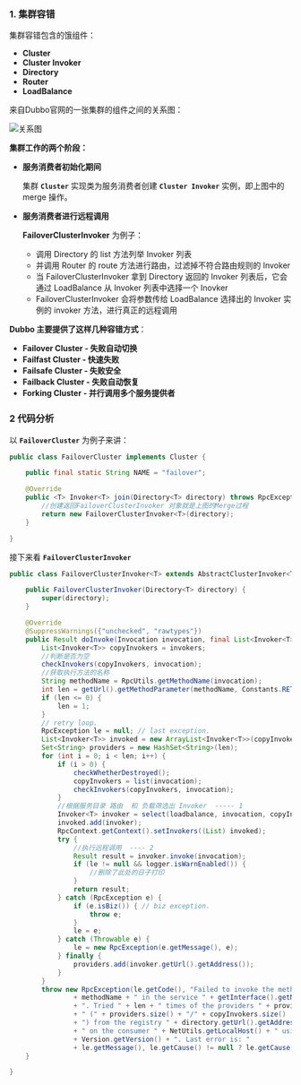### 1. 集群容错

集群容错包含的饿组件：

- **Cluster**
- **Cluster Invoker**
- **Directory**
- **Router**
- **LoadBalance**

来自Dubbo官网的一张集群的组件之间的关系图：

![关系图](http://dubbo.incubator.apache.org/docs/zh-cn/source_code_guide/sources/images/cluster.jpg)

**集群工作的两个阶段：**

- **服务消费者初始化期间**

  集群 **`Cluster`** 实现类为服务消费者创建 **`Cluster Invoker`** 实例，即上图中的 merge 操作。

- **服务消费者进行远程调用**

  **FailoverClusterInvoker** 为例子：

  - 调用 Directory 的 list 方法列举 Invoker 列表
  - 并调用 Router 的 route 方法进行路由，过滤掉不符合路由规则的 Invoker
  - 当 FailoverClusterInvoker 拿到 Directory 返回的 Invoker 列表后，它会通过 LoadBalance 从 Invoker 列表中选择一个 Inovker
  - FailoverClusterInvoker 会将参数传给 LoadBalance 选择出的 Invoker 实例的 invoker 方法，进行真正的远程调用

**Dubbo 主要提供了这样几种容错方式**：

- **Failover Cluster - 失败自动切换**
- **Failfast Cluster - 快速失败**
- **Failsafe Cluster - 失败安全**
- **Failback Cluster - 失败自动恢复**
- **Forking Cluster - 并行调用多个服务提供者**

### 2 代码分析

以 **`FailoverCluster`** 为例子来讲：

```java
public class FailoverCluster implements Cluster {

    public final static String NAME = "failover";

    @Override
    public <T> Invoker<T> join(Directory<T> directory) throws RpcException {
        //创建返回FailoverClusterInvoker 对象就是上图的Merge过程
        return new FailoverClusterInvoker<T>(directory);
    }

}
```

接下来看 **`FailoverClusterInvoker`** 

```java
public class FailoverClusterInvoker<T> extends AbstractClusterInvoker<T> {

    public FailoverClusterInvoker(Directory<T> directory) {
        super(directory);
    }

    @Override
    @SuppressWarnings({"unchecked", "rawtypes"})
    public Result doInvoke(Invocation invocation, final List<Invoker<T>> invokers, LoadBalance loadbalance) throws RpcException {
        List<Invoker<T>> copyInvokers = invokers;
        //判断是否为空
        checkInvokers(copyInvokers, invocation);
        //获取执行方法的名称
        String methodName = RpcUtils.getMethodName(invocation);
        int len = getUrl().getMethodParameter(methodName, Constants.RETRIES_KEY, Constants.DEFAULT_RETRIES) + 1;
        if (len <= 0) {
            len = 1;
        }
        // retry loop.
        RpcException le = null; // last exception.
        List<Invoker<T>> invoked = new ArrayList<Invoker<T>>(copyInvokers.size());
        Set<String> providers = new HashSet<String>(len);
        for (int i = 0; i < len; i++) {
            if (i > 0) {
                checkWhetherDestroyed();
                copyInvokers = list(invocation);
                checkInvokers(copyInvokers, invocation);
            }
            //根据服务目录 路由  和 负载筛选出 Invoker  ----- 1
            Invoker<T> invoker = select(loadbalance, invocation, copyInvokers, invoked);
            invoked.add(invoker);
            RpcContext.getContext().setInvokers((List) invoked);
            try {
                //执行远程调用  ---- 2
                Result result = invoker.invoke(invocation);
                if (le != null && logger.isWarnEnabled()) {
					//删除了此处的日子打印
                }
                return result;
            } catch (RpcException e) {
                if (e.isBiz()) { // biz exception.
                    throw e;
                }
                le = e;
            } catch (Throwable e) {
                le = new RpcException(e.getMessage(), e);
            } finally {
                providers.add(invoker.getUrl().getAddress());
            }
        }
        throw new RpcException(le.getCode(), "Failed to invoke the method "
                + methodName + " in the service " + getInterface().getName()
                + ". Tried " + len + " times of the providers " + providers
                + " (" + providers.size() + "/" + copyInvokers.size()
                + ") from the registry " + directory.getUrl().getAddress()
                + " on the consumer " + NetUtils.getLocalHost() + " using the dubbo version "
                + Version.getVersion() + ". Last error is: "
                + le.getMessage(), le.getCause() != null ? le.getCause() : le);
    }

}

```

